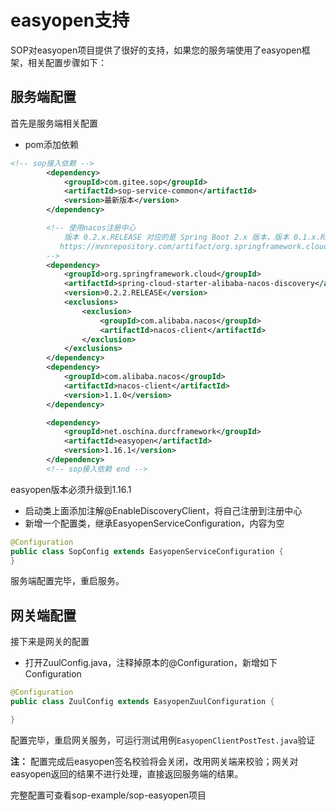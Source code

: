 # easyopen支持

SOP对easyopen项目提供了很好的支持，如果您的服务端使用了easyopen框架，相关配置步骤如下：

## 服务端配置

首先是服务端相关配置

- pom添加依赖

```xml
<!-- sop接入依赖 -->
		<dependency>
			<groupId>com.gitee.sop</groupId>
			<artifactId>sop-service-common</artifactId>
			<version>最新版本</version>
		</dependency>

		<!-- 使用nacos注册中心
            版本 0.2.x.RELEASE 对应的是 Spring Boot 2.x 版本，版本 0.1.x.RELEASE 对应的是 Spring Boot 1.x 版本。
           https://mvnrepository.com/artifact/org.springframework.cloud/spring-cloud-starter-alibaba-nacos-discovery
        -->
		<dependency>
			<groupId>org.springframework.cloud</groupId>
			<artifactId>spring-cloud-starter-alibaba-nacos-discovery</artifactId>
			<version>0.2.2.RELEASE</version>
			<exclusions>
				<exclusion>
					<groupId>com.alibaba.nacos</groupId>
					<artifactId>nacos-client</artifactId>
				</exclusion>
			</exclusions>
		</dependency>
		<dependency>
			<groupId>com.alibaba.nacos</groupId>
			<artifactId>nacos-client</artifactId>
			<version>1.1.0</version>
		</dependency>

		<dependency>
			<groupId>net.oschina.durcframework</groupId>
			<artifactId>easyopen</artifactId>
			<version>1.16.1</version>
		</dependency>
        <!-- sop接入依赖 end -->
```

easyopen版本必须升级到1.16.1

- 启动类上面添加注解@EnableDiscoveryClient，将自己注册到注册中心
- 新增一个配置类，继承EasyopenServiceConfiguration，内容为空

```java
@Configuration
public class SopConfig extends EasyopenServiceConfiguration {
}
```

服务端配置完毕，重启服务。

## 网关端配置

接下来是网关的配置

- 打开ZuulConfig.java，注释掉原本的@Configuration，新增如下Configuration

```java
@Configuration
public class ZuulConfig extends EasyopenZuulConfiguration {

}
```

配置完毕，重启网关服务，可运行测试用例`EasyopenClientPostTest.java`验证

**注：** 配置完成后easyopen签名校验将会关闭，改用网关端来校验；网关对easyopen返回的结果不进行处理，直接返回服务端的结果。

完整配置可查看sop-example/sop-easyopen项目

